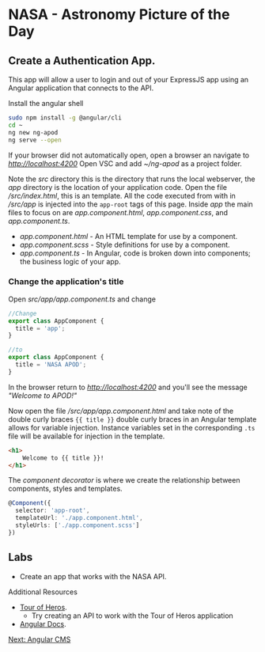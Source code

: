 # NASA - Astronomy Picture of the Day

## Create a Authentication App.

This app will allow a user to login and out of your ExpressJS app using an Angular application that connects to the API.

Install the angular shell

```sh
sudo npm install -g @angular/cli
cd ~
ng new ng-apod
ng serve --open
```

If your browser did not automatically open, open a browser an navigate to *[http://localhost:4200](http://localhost:4200)* Open VSC and add *~/ng-apod* as a project folder.

Note the *src* directory this is the directory that runs the local webserver, the *app* directory is the location of your application code. Open the file */src/index.html*, this is an template. All the code executed from with in */src/app* is injected into the ```app-root``` tags of this page. Inside *app* the main files to focus on are *app.component.html*, *app.component.css*, and *app.component.ts*.

* *app.component.html* - An HTML template for use by a component.
* *app.component.scss* - Style definitions for use by a component.
* *app.component.ts* - In Angular, code is broken down into components; the business logic of your app.

### Change the application's title

Open *src/app/app.component.ts* and change

```ts
//Change
export class AppComponent {
  title = 'app';
}

//to
export class AppComponent {
  title = 'NASA APOD';
}
```

In the browser return to *[http://localhost:4200](http://localhost:4200)* and you'll see the message *"Welcome to APOD!"*

Now open the file */src/app/app.component.html* and take note of the double curly braces ```{{ title }}``` double curly braces in an Angular template allows for variable injection. Instance variables set in the corresponding ```.ts``` file will be available for injection in the template.
```html
<h1>
    Welcome to {{ title }}!
</h1>

```
The _component decorator_ is where we create the relationship between components, styles and templates.
```ts
@Component({
  selector: 'app-root',
  templateUrl: './app.component.html',
  styleUrls: ['./app.component.scss']
})
```

## Labs

* Create an app that works with the NASA API.

Additional Resources

* [Tour of Heros](https://angular.io/docs/ts/latest/tutorial/).
    * Try creating an API to work with the Tour of Heros application
* [Angular Docs](https://angular.io/docs).

[Next: Angular CMS](04-NgCMS/README.md)

